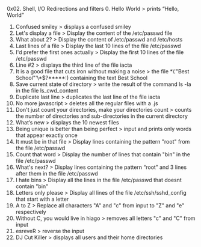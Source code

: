 0x02. Shell, I/O Redirections and filters
0. Hello World > prints “Hello, World”
1. Confused smiley > displays a confused smiley
2. Let's display a file > Display the content of the /etc/passwd file
3. What about 2? > Display the content of /etc/passwd and /etc/hosts
4. Last lines of a file > Display the last 10 lines of the file /etc/passwd
5. I'd prefer the first ones actually > Display the first 10 lines of the file /etc/passwd
6. Line #2 >  displays the third line of the file iacta
7. It is a good file that cuts iron without making a noise > the file \*\\'"Best School"\'\\*$\?\*\*\*\*\*:) containing the text Best School
8. Save current state of directory > write the result of the command ls -la in the file ls_cwd_content
9. Duplicate last line > duplicates the last line of the file iacta
10. No more javascript > deletes all the regular files with a .js
11. Don't just count your directories, make your directories count > counts the number of directories and sub-directories in the current directory
12. What’s new > displays the 10 newest files
13. Being unique is better than being perfect > input and prints only words that appear exactly once
14. It must be in that file > Display lines containing the pattern "root" from the file /etc/passwd
15. Count that word > Display the number of lines that contain "bin" in the file /etc/passwd
16. What's next? > Display lines containing the pattern “root” and 3 lines after them in the file /etc/passwd
17. I hate bins > Display all the lines in the file /etc/passwd that doesnt contain "bin"
18. Letters only please > Display all lines of the file /etc/ssh/sshd_config that start with a letter
19. A to Z > Replace all characters "A" and "c" from input to "Z" and "e" respectively
20. Without C, you would live in hiago > removes all letters "c" and "C" from input
21. esreveR >  reverse the input
22. DJ Cut Killer > displays all users and their home directories
